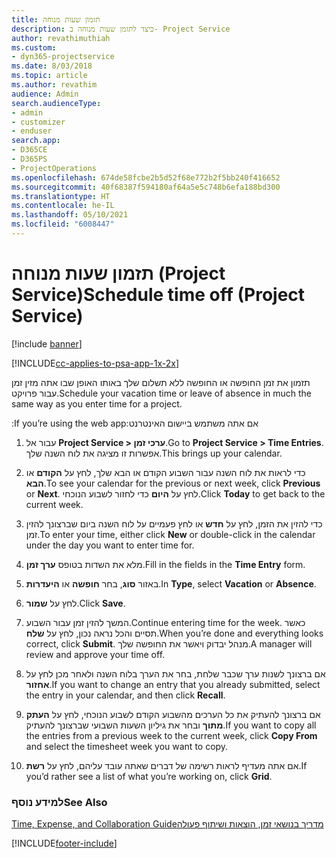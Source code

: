 ```yaml
---
title: תזמון שעות מנוחה
description: כיצד לתזמן שעות מנוחה ב- Project Service
author: revathimuthiah
ms.custom:
- dyn365-projectservice
ms.date: 8/03/2018
ms.topic: article
ms.author: revathim
audience: Admin
search.audienceType:
- admin
- customizer
- enduser
search.app:
- D365CE
- D365PS
- ProjectOperations
ms.openlocfilehash: 674de58fcbe2b5d52f68e772b2f5bb240f416652
ms.sourcegitcommit: 40f68387f594180af64a5e5c748b6efa188bd300
ms.translationtype: HT
ms.contentlocale: he-IL
ms.lasthandoff: 05/10/2021
ms.locfileid: "6008447"
---
```

# <a name="schedule-time-off-project-service"></a><span data-ttu-id="9f064-103">תזמון שעות מנוחה (Project Service)</span><span class="sxs-lookup"><span data-stu-id="9f064-103">Schedule time off (Project Service)</span></span>

[!include [banner](../includes/psa-now-project-operations.md)]

[!INCLUDE[cc-applies-to-psa-app-1x-2x](../includes/cc-applies-to-psa-app-1x-2x.md)]

<span data-ttu-id="9f064-104">תזמון את זמן החופשה או החופשה ללא תשלום שלך באותו האופן שבו אתה מזין זמן עבור פרויקט.</span><span class="sxs-lookup"><span data-stu-id="9f064-104">Schedule your vacation time or leave of absence in much the same way as you enter time for a project.</span></span>  
  
 <span data-ttu-id="9f064-105">אם אתה משתמש ‏‫ביישום האינטרנט:</span><span class="sxs-lookup"><span data-stu-id="9f064-105">If you’re using the web app:</span></span>  
  
1.  <span data-ttu-id="9f064-106">עבור אל **Project Service > ערכי זמן**.</span><span class="sxs-lookup"><span data-stu-id="9f064-106">Go to **Project Service > Time Entries**.</span></span> <span data-ttu-id="9f064-107">אפשרות זו מציגה את לוח השנה שלך.</span><span class="sxs-lookup"><span data-stu-id="9f064-107">This brings up your calendar.</span></span>  
  
2.  <span data-ttu-id="9f064-108">כדי לראות את לוח השנה עבור השבוע הקודם או הבא שלך, לחץ על **הקודם** או **הבא**.</span><span class="sxs-lookup"><span data-stu-id="9f064-108">To see your calendar for the previous or next week, click **Previous** or **Next**.</span></span> <span data-ttu-id="9f064-109">לחץ על **היום** כדי לחזור לשבוע הנוכחי.</span><span class="sxs-lookup"><span data-stu-id="9f064-109">Click **Today** to get back to the current week.</span></span>  
  
3.  <span data-ttu-id="9f064-110">כדי להזין את הזמן, לחץ על **חדש** או לחץ פעמיים על לוח השנה ביום שברצונך להזין זמן.</span><span class="sxs-lookup"><span data-stu-id="9f064-110">To enter your time, either click **New** or double-click in the calendar under the day you want to enter time for.</span></span>  
  
4.  <span data-ttu-id="9f064-111">מלא את השדות בטופס **ערך זמן**.</span><span class="sxs-lookup"><span data-stu-id="9f064-111">Fill in the fields in the **Time Entry** form.</span></span>  
  
5.  <span data-ttu-id="9f064-112">באזור **סוג**, בחר **חופשה** או **היעדרות**.</span><span class="sxs-lookup"><span data-stu-id="9f064-112">In **Type**, select **Vacation** or **Absence**.</span></span>  
  
6.  <span data-ttu-id="9f064-113">לחץ על **שמור**.</span><span class="sxs-lookup"><span data-stu-id="9f064-113">Click **Save**.</span></span>  
  
7.  <span data-ttu-id="9f064-114">המשך להזין זמן עבור השבוע.</span><span class="sxs-lookup"><span data-stu-id="9f064-114">Continue entering time for the week.</span></span> <span data-ttu-id="9f064-115">כאשר תסיים והכל נראה נכון, לחץ על **שלח**.</span><span class="sxs-lookup"><span data-stu-id="9f064-115">When you’re done and everything looks correct, click **Submit**.</span></span> <span data-ttu-id="9f064-116">מנהל יבדוק ויאשר את החופשה שלך.</span><span class="sxs-lookup"><span data-stu-id="9f064-116">A manager will review and approve your time off.</span></span>  
  
8.  <span data-ttu-id="9f064-117">אם ברצונך לשנות ערך שכבר שלחת, בחר את הערך בלוח השנה ולאחר מכן לחץ על **אחזור**.</span><span class="sxs-lookup"><span data-stu-id="9f064-117">If you want to change an entry that you already submitted, select the entry in your calendar, and then click **Recall**.</span></span>  
  
9. <span data-ttu-id="9f064-118">אם ברצונך להעתיק את כל הערכים מהשבוע הקודם לשבוע הנוכחי, לחץ על **העתק מתוך** ובחר את ‏‫גיליון השעות השבועי ‬שברצונך להעתיק.</span><span class="sxs-lookup"><span data-stu-id="9f064-118">If you want to copy all the entries from a previous week to the current week, click **Copy From** and select the timesheet week you want to copy.</span></span>  
  
10. <span data-ttu-id="9f064-119">אם אתה מעדיף לראות רשימה של דברים שאתה עובד עליהם, לחץ על **רשת**.</span><span class="sxs-lookup"><span data-stu-id="9f064-119">If you’d rather see a list of what you’re working on, click **Grid**.</span></span>  
  
### <a name="see-also"></a><span data-ttu-id="9f064-120">למידע נוסף</span><span class="sxs-lookup"><span data-stu-id="9f064-120">See Also</span></span>  
 [<span data-ttu-id="9f064-121">‏‫מדריך בנושאי זמן, הוצאות ושיתוף פעולה</span><span class="sxs-lookup"><span data-stu-id="9f064-121">Time, Expense, and Collaboration Guide</span></span>](../psa/time-expense-collaboration-guide.md)


[!INCLUDE[footer-include](../includes/footer-banner.md)]